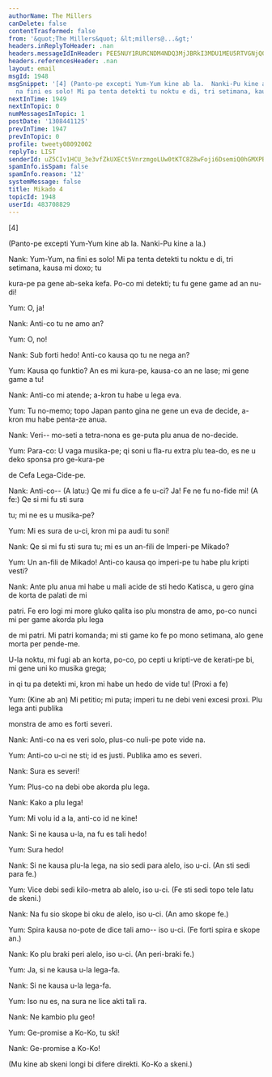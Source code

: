 ```yaml
---
authorName: The Millers
canDelete: false
contentTrasformed: false
from: '&quot;The Millers&quot; &lt;millers@...&gt;'
headers.inReplyToHeader: .nan
headers.messageIdInHeader: PEE5NUY1RURCNDM4NDQ3MjJBRkI3MDU1MEU5RTVGNjQ0QHB1dGFtZT4=
headers.referencesHeader: .nan
layout: email
msgId: 1948
msgSnippet: '[4] (Panto-pe excepti Yum-Yum kine ab la.  Nanki-Pu kine a la.) Nank:  Yum-Yum,
  na fini es solo! Mi pa tenta detekti tu noktu e di, tri setimana, kausa mi'
nextInTime: 1949
nextInTopic: 0
numMessagesInTopic: 1
postDate: '1308441125'
prevInTime: 1947
prevInTopic: 0
profile: tweety08092002
replyTo: LIST
senderId: uZ5CIv1HCU_3e3vfZkUXECt5VnrzmgoLUw0tKTC8Z8wFoji6DsemiQ0hGMXPBH-nMcHjSbxYUmWYA5ksABrBZdNqhIMAX2s7sgCx
spamInfo.isSpam: false
spamInfo.reason: '12'
systemMessage: false
title: Mikado 4
topicId: 1948
userId: 483708829
---
```


[4]

(Panto-pe excepti Yum-Yum kine ab la.  Nanki-Pu kine a la.)

Nank:  Yum-Yum, na fini es solo! Mi pa tenta detekti tu noktu e di, tri 
setimana, kausa mi doxo; tu

kura-pe pa gene ab-seka kefa.  Po-co mi detekti; tu fu gene game ad an 
nu-di!

Yum:  O, ja!

Nank:  Anti-co tu ne amo an?

Yum:  O, no!

Nank:  Sub forti hedo!  Anti-co kausa qo tu ne nega an?

Yum:  Kausa qo funktio?  An es mi kura-pe, kausa-co an ne lase; mi gene game 
a tu!

Nank:  Anti-co mi atende; a-kron tu habe u lega eva.

Yum:  Tu no-memo; topo Japan panto gina ne gene un eva de decide, a-kron mu 
habe penta-ze anua.

Nank:  Veri-- mo-seti a tetra-nona es ge-puta plu anua de no-decide.

Yum:  Para-co:  U vaga musika-pe; qi soni u fla-ru extra plu tea-do, es ne u 
deko sponsa pro ge-kura-pe

de Cefa Lega-Cide-pe.

Nank:  Anti-co--  (A latu:)  Qe mi fu dice a fe u-ci? Ja! Fe ne fu no-fide 
mi!  (A fe:)  Qe si mi fu sti sura

tu; mi ne es u musika-pe?

Yum:  Mi es sura de u-ci, kron mi pa audi tu soni!

Nank:  Qe si mi fu sti sura tu; mi es un an-fili de Imperi-pe Mikado?

Yum:  Un an-fili de Mikado! Anti-co kausa qo imperi-pe tu habe plu kripti 
vesti?

Nank:  Ante plu anua mi habe u mali acide de sti hedo Katisca, u gero gina 
de korta de palati de mi

patri.  Fe ero logi mi more gluko qalita iso plu monstra de amo, po-co nunci 
mi per game akorda plu lega

de mi patri.  Mi patri komanda; mi sti game ko fe po mono setimana, alo gene 
morta per pende-me.

U-la noktu, mi fugi ab an korta, po-co, po cepti u kripti-ve de kerati-pe 
bi, mi gene uni ko musika grega;

in qi tu pa detekti mi, kron mi habe un hedo de vide tu! (Proxi a fe)

Yum:  (Kine ab an) Mi petitio; mi puta; imperi tu ne debi veni excesi proxi. 
Plu lega anti publika

monstra de amo es forti severi.

Nank:  Anti-co na es veri solo, plus-co nuli-pe pote vide na.

Yum:  Anti-co u-ci ne sti; id es justi.  Publika amo es severi.

Nank:  Sura es severi!

Yum:  Plus-co na debi obe akorda plu lega.

Nank:  Kako a plu lega!

Yum:  Mi volu id a la, anti-co id ne kine!

Nank:  Si ne kausa u-la, na fu es tali hedo!

Yum:  Sura hedo!

Nank:  Si ne kausa plu-la lega, na sio sedi para alelo, iso u-ci.  (An sti 
sedi para fe.)

Yum:  Vice debi sedi kilo-metra ab alelo, iso u-ci.  (Fe sti sedi topo tele 
latu de skeni.)

Nank:  Na fu sio skope bi oku de alelo, iso u-ci.  (An amo skope fe.)

Yum:  Spira kausa no-pote de dice tali amo-- iso u-ci.  (Fe forti spira e 
skope an.)

Nank:  Ko plu braki peri alelo, iso u-ci.  (An peri-braki fe.)

Yum:  Ja, si ne kausa u-la lega-fa.

Nank:  Si ne kausa u-la lega-fa.

Yum:  Iso nu es, na sura ne lice akti tali ra.

Nank:  Ne kambio plu geo!

Yum:  Ge-promise a Ko-Ko, tu ski!

Nank:  Ge-promise a Ko-Ko!

(Mu kine ab skeni longi bi difere direkti.  Ko-Ko a skeni.)


